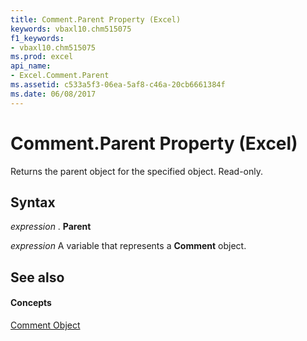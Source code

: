 ```yaml
---
title: Comment.Parent Property (Excel)
keywords: vbaxl10.chm515075
f1_keywords:
- vbaxl10.chm515075
ms.prod: excel
api_name:
- Excel.Comment.Parent
ms.assetid: c533a5f3-06ea-5af8-c46a-20cb6661384f
ms.date: 06/08/2017
---
```



# Comment.Parent Property (Excel)

Returns the parent object for the specified object. Read-only.


## Syntax

 _expression_ . **Parent**

 _expression_ A variable that represents a **Comment** object.


## See also


#### Concepts


[Comment Object](Excel.Comment.md)

